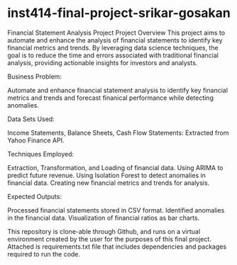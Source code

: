 # inst414-final-project-srikar-gosakan
Financial Statement Analysis Project
Project Overview
This project aims to automate and enhance the analysis of financial statements to identify key financial metrics and trends. By leveraging data science techniques, the goal is to reduce the time and errors associated with traditional financial analysis, providing actionable insights for investors and analysts.

Business Problem:

Automate and enhance financial statement analysis to identify key financial metrics and trends and forecast finanical performance while detecting anomalies.

Data Sets Used:

Income Statements, Balance Sheets, Cash Flow Statements: Extracted from Yahoo Finance API.

Techniques Employed:

Extraction, Transformation, and Loading of financial data.
Using ARIMA to predict future revenue.
Using Isolation Forest to detect anomalies in financial data.
Creating new financial metrics and trends for analysis.


Expected Outputs:

Processed financial statements stored in CSV format.
Identified anomalies in the financial data.
Visualization of financial ratios as bar charts.

This repository is clone-able through Github, and runs on a virtual environment created by the user for the purposes of this final project. Attached is requirements.txt file that includes dependencies and packages required to run the code.
